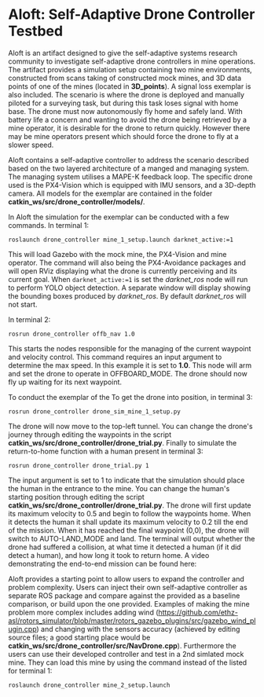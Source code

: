 # Aloft: Self-Adaptive Drone Controller Testbed

Aloft is an artifact designed to give the self-adaptive systems research community to investigate self-adaptive drone controllers in mine operations. The artifact provides a simulation setup containing two mine environments, constructed from scans taking of constructed mock mines, and 3D data points of one of the mines (located in **3D_points**). A signal loss exemplar is also included. The scenario is where the drone is deployed and manually piloted for a surveying task, but during this task loses signal with home base. The drone must now autonomously fly home and safely land. With battery life a concern and wanting to avoid the drone being retrieved by a mine operator, it is desirable for the drone to return quickly. However there may be mine operators present which should force the drone to fly at a slower speed. 

Aloft contains a self-adaptive controller to address the scenario described based on the two layered architecture of a manged and managing system. The managing system utilises a MAPE-K feedback loop. The specific drone used is the PX4-Vision which is equipped with IMU sensors, and a 3D-depth camera. All models for the exemplar are contained in the folder **catkin_ws/src/drone_controller/models/**.

In Aloft the simulation for the exemplar can be conducted with a few commands. In terminal 1:

`roslaunch drone_controller mine_1_setup.launch darknet_active:=1`

This will load Gazebo with the mock mine, the PX4-Vision and mine operator. The command will also being the PX4-Avoidance packages and will open RViz displaying what the drone is currently perceiving and its current goal. When `darknet_active:=1` is set the *darknet_ros* node will run to perform YOLO object detection. A separate window will display showing the bounding boxes produced by *darknet_ros*. By default *darknet_ros* will not start.

In terminal 2:

`rosrun drone_controller offb_nav 1.0`

This starts the nodes responsible for the managing of the current waypoint and velocity control. This command requires an input argument to determine the max speed. In this example it is set to **1.0**. This node will arm and set the drone to operate in OFFBOARD_MODE. The drone should now fly up waiting for its next waypoint.

To conduct the exemplar of the To get the drone into position, in terminal 3:

`rosrun drone_controller drone_sim_mine_1_setup.py`

The drone will now move to the top-left tunnel. You can change the drone's journey through editing the waypoints in the script **catkin_ws/src/drone_controller/drone_trial.py**. Finally to simulate the return-to-home function with a human present in terminal 3:

`rosrun drone_controller drone_trial.py 1`

The input argument is set to 1 to indicate that the simulation should place the human in the entrance to the mine. You can change the human's starting position through editing the script **catkin_ws/src/drone_controller/drone_trial.py**. The drone will first update its maximum velocity to 0.5 and begin to follow the waypoints home. When it detects the human it shall update its maximum velocity to 0.2 till the end of the mission. When it has reached the final waypoint (0,0), the drone will switch to AUTO-LAND_MODE and land. The terminal will output whether the drone had suffered a collision, at what time it detected a human (if it did detect a human), and how long it took to return home. A video demonstrating the end-to-end mission can be found here: 


Aloft provides a starting point to allow users to expand the controller and problem complexity. Users can inject their own self-adaptive controller as separate ROS package and compare against the provided as a baseline comparison, or build upon the one provided. Examples of making the mine problem more complex includes adding wind (https://github.com/ethz-asl/rotors_simulator/blob/master/rotors_gazebo_plugins/src/gazebo_wind_plugin.cpp) and changing with the sensors accuracy (achieved by editing source files; a good starting place would be **catkin_ws/src/drone_controller/src/NavDrone.cpp**). Furthermore the users can use their developed controller and test in a 2nd simlated mock mine. They can load this mine by using the command instead of the listed for terminal 1:

`roslaunch drone_controller mine_2_setup.launch`



